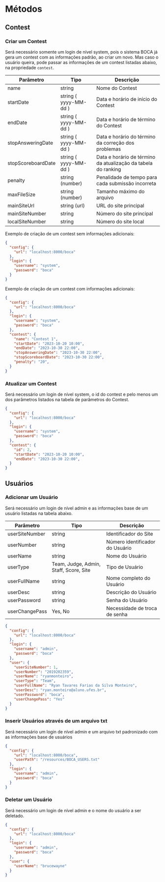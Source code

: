 # Métodos

## Contest

### Criar um Contest

Será necessário somente um login de nível system, pois o sistema BOCA já gera um contest com as informações padrão, ao criar um novo. Mas caso o usuário queira, pode passar as informações de um contest listadas abaixo, na propriedade `contest`.

| Parâmetro          | Tipo                  | Descrição                                                     |
| ------------------ | --------------------- | ------------------------------------------------------------- |
| name               | string                | Nome do Contest                                               |
| startDate          | string ( yyyy-MM-dd ) | Data e horário de início do Contest                           |
| endDate            | string ( yyyy-MM-dd ) | Data e horário de término do Contest                          |
| stopAnsweringDate  | string ( yyyy-MM-dd ) | Data e horário do término da correção dos problemas           |
| stopScoreboardDate | string ( yyyy-MM-dd ) | Data e horário de término da atualização da tabela do ranking |
| penalty            | string (number)       | Penalidade de tempo para cada submissão incorreta             |
| maxFileSize        | string (number)       | Tamanho máximo do arquivo                                     |
| mainSiteUrl        | string (url)          | URL do site principal                                         |
| mainSiteNumber     | string                | Número do site principal                                      |
| localSiteNumber    | string                | Número do site local                                          |

Exemplo de criação de um contest sem informações adicionais:

```json
{
  "config": {
    "url": "localhost:8000/boca"
  },
  "login": {
    "username": "system",
    "password": "boca"
  }
}
```

Exemplo de criação de um contest com informações adicionais:

```json
{
  "config": {
    "url": "localhost:8000/boca"
  },
  "login": {
    "username": "system",
    "password": "boca"
  },
  "contest": {
    "name": "Contest 1",
    "startDate": "2023-10-20 10:00",
    "endDate": "2023-10-30 22:00",
    "stopAnsweringDate": "2023-10-30 22:00",
    "stopScoreboardDate": "2023-10-30 22:00",
    "penalty": "20",
  }
}
```

### Atualizar um Contest

Será necessário um login de nível system, o id do contest e pelo menos um dos parâmetros listados na tabela de parâmetros do Contest.

```json
{
  "config": {
    "url": "localhost:8000/boca"
  },
  "login": {
    "username": "system",
    "password": "boca"
  },
  "contest": {
    "id": 2,
    "startDate": "2023-10-20 10:00",
    "endDate": "2023-10-30 22:00",
  }
}
```

## Usuários

### Adicionar um Usuário

Será necessário um login de nível admin e as informações base de um usuário listadas na tabela abaixo.

| Parâmetro      | Tipo                                   | Descrição                       |
| -------------- | -------------------------------------- | ------------------------------- |
| userSiteNumber | string                                 | Identificador do Site           |
| userNumber     | string                                 | Número identificador do Usuário |
| userName       | string                                 | Nome do Usuário                 |
| userType       | Team, Judge, Admin, Staff, Score, Site | Tipo de Usuário                 |
| userFullName   | string                                 | Nome completo do Usuário        |
| userDesc       | string                                 | Descrição do Usuário            |
| userPassword   | string                                 | Senha do Usuário                |
| userChangePass | Yes, No                                | Necessidade de troca de senha   |

```json
{
  "config": {
    "url": "localhost:8000/boca"
  },
  "login": {
    "username": "admin",
    "password": "boca"
  },
  "user": {
    "userSiteNumber": 1,
    "userNumber": "2019202359",
    "userName": "ryanmonteiro",
    "userType": "Team",
    "userFullName": "Ryan Tavares Farias da Silva Monteiro",
    "userDesc": "ryan.monteiro@aluno.ufes.br",
    "userPassword": "boca",
    "userChangePass": "Yes"
  }
}
```

### Inserir Usuários através de um arquivo txt

Será necessário um login de nível admin e um arquivo txt padronizado com as informações base de usuários

```json
{
  "config": {
    "url": "localhost:8000/boca",
    "userPath": "/resources/BOCA_USERS.txt"
  },
  "login": {
    "username": "admin",
    "password": "boca"
  }
}
```

### Deletar um Usuário

Será necessário um login de nível admin e o nome do usuário a ser deletado.

```json
{
  "config": {
    "url": "localhost:8000/boca"
  },
  "login": {
    "username": "admin",
    "password": "boca"
  },
  "user": {
    "userName": "brucewayne"
  }
}
```
